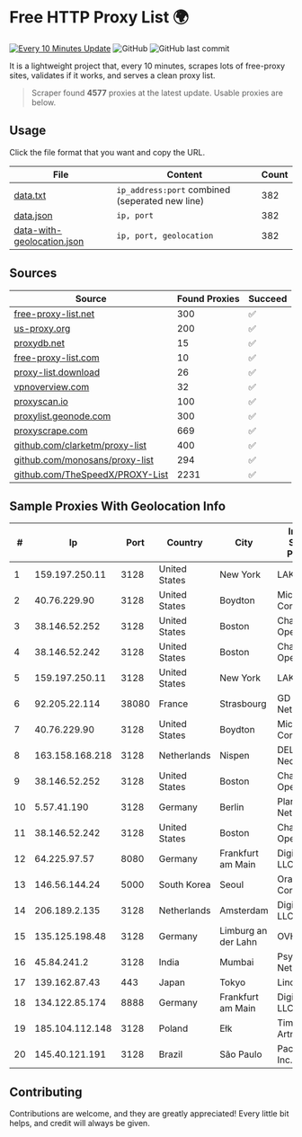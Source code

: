 
# Free HTTP Proxy List 🌍

[![Every 10 Minutes Update](https://github.com/mertguvencli/http-proxy-list/actions/workflows/main.yml/badge.svg?branch=main)](https://github.com/mertguvencli/http-proxy-list/actions/workflows/main.yml)
![GitHub](https://img.shields.io/github/license/mertguvencli/http-proxy-list)
![GitHub last commit](https://img.shields.io/github/last-commit/mertguvencli/http-proxy-list)

It is a lightweight project that, every 10 minutes, scrapes lots of free-proxy sites, validates if it works, and serves a clean proxy list.


> Scraper found **4577** proxies at the latest update. Usable proxies are below.

## Usage

Click the file format that you want and copy the URL.


|File|Content|Count|
|----|-------|-----|
|[data.txt](https://raw.githubusercontent.com/mertguvencli/http-proxy-list/main/proxy-list/data.txt)|`ip_address:port` combined (seperated new line)|382|
|[data.json](https://raw.githubusercontent.com/mertguvencli/http-proxy-list/main/proxy-list/data.json)|`ip, port`|382|
|[data-with-geolocation.json](https://raw.githubusercontent.com/mertguvencli/http-proxy-list/main/proxy-list/data-with-geolocation.json)|`ip, port, geolocation`|382|

## Sources

|Source|Found Proxies|Succeed|
|------|-------------|-------|
|[free-proxy-list.net](https://free-proxy-list.net)|300|✅|
|[us-proxy.org](https://www.us-proxy.org)|200|✅|
|[proxydb.net](http://proxydb.net)|15|✅|
|[free-proxy-list.com](https://free-proxy-list.com/?page=&port=&type%5B%5D=http&type%5B%5D=https&up_time=0&search=Search)|10|✅|
|[proxy-list.download](https://www.proxy-list.download/HTTP)|26|✅|
|[vpnoverview.com](https://vpnoverview.com/privacy/anonymous-browsing/free-proxy-servers)|32|✅|
|[proxyscan.io](https://www.proxyscan.io)|100|✅|
|[proxylist.geonode.com](https://proxylist.geonode.com/api/proxy-list?limit=300&page=1&sort_by=lastChecked&sort_type=desc&protocols=http,https)|300|✅|
|[proxyscrape.com](https://api.proxyscrape.com/v2/?request=displayproxies&protocol=http&timeout=10000&country=all&ssl=all&anonymity=all)|669|✅|
|[github.com/clarketm/proxy-list](https://raw.githubusercontent.com/clarketm/proxy-list/master/proxy-list-raw.txt)|400|✅|
|[github.com/monosans/proxy-list](https://raw.githubusercontent.com/monosans/proxy-list/main/proxies/http.txt)|294|✅|
|[github.com/TheSpeedX/PROXY-List](https://raw.githubusercontent.com/TheSpeedX/PROXY-List/master/http.txt)|2231|✅|


## Sample Proxies With Geolocation Info

|#|Ip|Port|Country|City|Internet Service Provider|
|-|--|----|-------|----|-------------------------|
|1|159.197.250.11|3128|United States|New York|LAKSH|
|2|40.76.229.90|3128|United States|Boydton|Microsoft Corporation|
|3|38.146.52.252|3128|United States|Boston|Charles River Operation|
|4|38.146.52.242|3128|United States|Boston|Charles River Operation|
|5|159.197.250.11|3128|United States|New York|LAKSH|
|6|92.205.22.114|38080|France|Strasbourg|GD MASS Network|
|7|40.76.229.90|3128|United States|Boydton|Microsoft Corporation|
|8|163.158.168.218|3128|Netherlands|Nispen|DELTA Fiber Nederland|
|9|38.146.52.252|3128|United States|Boston|Charles River Operation|
|10|5.57.41.190|3128|Germany|Berlin|Planetary-Networks|
|11|38.146.52.242|3128|United States|Boston|Charles River Operation|
|12|64.225.97.57|8080|Germany|Frankfurt am Main|DigitalOcean, LLC|
|13|146.56.144.24|5000|South Korea|Seoul|Oracle Corporation|
|14|206.189.2.135|3128|Netherlands|Amsterdam|DigitalOcean, LLC|
|15|135.125.198.48|3128|Germany|Limburg an der Lahn|OVH SAS|
|16|45.84.241.2|3128|India|Mumbai|Psychz Networks|
|17|139.162.87.43|443|Japan|Tokyo|Linode, LLC|
|18|134.122.85.174|8888|Germany|Frankfurt am Main|DigitalOcean, LLC|
|19|185.104.112.148|3128|Poland|Ełk|Timeweb-Artnet|
|20|145.40.121.191|3128|Brazil|São Paulo|Packet Host, Inc.|



## Contributing

Contributions are welcome, and they are greatly appreciated! Every
little bit helps, and credit will always be given.

